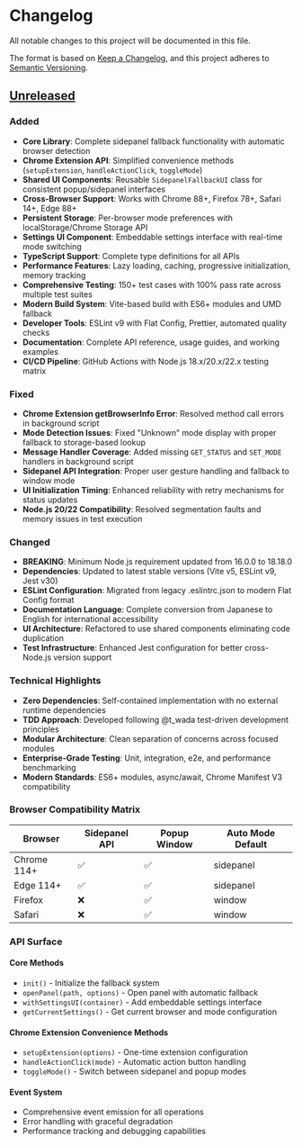 # Changelog

All notable changes to this project will be documented in this file.

The format is based on [Keep a Changelog](https://keepachangelog.com/en/1.0.0/),
and this project adheres to
[Semantic Versioning](https://semver.org/spec/v2.0.0.html).

## [Unreleased]

### Added

- **Core Library**: Complete sidepanel fallback functionality with automatic
  browser detection
- **Chrome Extension API**: Simplified convenience methods (`setupExtension`,
  `handleActionClick`, `toggleMode`)
- **Shared UI Components**: Reusable `SidepanelFallbackUI` class for consistent
  popup/sidepanel interfaces
- **Cross-Browser Support**: Works with Chrome 88+, Firefox 78+, Safari 14+,
  Edge 88+
- **Persistent Storage**: Per-browser mode preferences with localStorage/Chrome
  Storage API
- **Settings UI Component**: Embeddable settings interface with real-time mode
  switching
- **TypeScript Support**: Complete type definitions for all APIs
- **Performance Features**: Lazy loading, caching, progressive initialization,
  memory tracking
- **Comprehensive Testing**: 150+ test cases with 100% pass rate across multiple
  test suites
- **Modern Build System**: Vite-based build with ES6+ modules and UMD fallback
- **Developer Tools**: ESLint v9 with Flat Config, Prettier, automated quality
  checks
- **Documentation**: Complete API reference, usage guides, and working examples
- **CI/CD Pipeline**: GitHub Actions with Node.js 18.x/20.x/22.x testing matrix

### Fixed

- **Chrome Extension getBrowserInfo Error**: Resolved method call errors in
  background script
- **Mode Detection Issues**: Fixed "Unknown" mode display with proper fallback
  to storage-based lookup
- **Message Handler Coverage**: Added missing `GET_STATUS` and `SET_MODE`
  handlers in background script
- **Sidepanel API Integration**: Proper user gesture handling and fallback to
  window mode
- **UI Initialization Timing**: Enhanced reliability with retry mechanisms for
  status updates
- **Node.js 20/22 Compatibility**: Resolved segmentation faults and memory
  issues in test execution

### Changed

- **BREAKING**: Minimum Node.js requirement updated from 16.0.0 to 18.18.0
- **Dependencies**: Updated to latest stable versions (Vite v5, ESLint v9, Jest
  v30)
- **ESLint Configuration**: Migrated from legacy .eslintrc.json to modern Flat
  Config format
- **Documentation Language**: Complete conversion from Japanese to English for
  international accessibility
- **UI Architecture**: Refactored to use shared components eliminating code
  duplication
- **Test Infrastructure**: Enhanced Jest configuration for better cross-Node.js
  version support

### Technical Highlights

- **Zero Dependencies**: Self-contained implementation with no external runtime
  dependencies
- **TDD Approach**: Developed following @t_wada test-driven development
  principles
- **Modular Architecture**: Clean separation of concerns across focused modules
- **Enterprise-Grade Testing**: Unit, integration, e2e, and performance
  benchmarking
- **Modern Standards**: ES6+ modules, async/await, Chrome Manifest V3
  compatibility

### Browser Compatibility Matrix

| Browser     | Sidepanel API | Popup Window | Auto Mode Default |
| ----------- | ------------- | ------------ | ----------------- |
| Chrome 114+ | ✅            | ✅           | sidepanel         |
| Edge 114+   | ✅            | ✅           | sidepanel         |
| Firefox     | ❌            | ✅           | window            |
| Safari      | ❌            | ✅           | window            |

### API Surface

#### Core Methods

- `init()` - Initialize the fallback system
- `openPanel(path, options)` - Open panel with automatic fallback
- `withSettingsUI(container)` - Add embeddable settings interface
- `getCurrentSettings()` - Get current browser and mode configuration

#### Chrome Extension Convenience Methods

- `setupExtension(options)` - One-time extension configuration
- `handleActionClick(mode)` - Automatic action button handling
- `toggleMode()` - Switch between sidepanel and popup modes

#### Event System

- Comprehensive event emission for all operations
- Error handling with graceful degradation
- Performance tracking and debugging capabilities

[Unreleased]: https://github.com/touyou/sidepanel-fallback/compare/HEAD...HEAD
